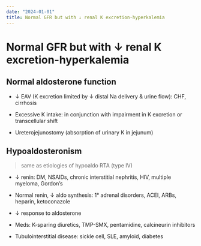```yaml
---
date: "2024-01-01"
title: Normal GFR but with ↓ renal K excretion-hyperkalemia
---
```



# Normal GFR but with ↓ renal K excretion-hyperkalemia

## Normal aldosterone function

- ↓ EAV (K excretion limited by ↓ distal Na delivery & urine flow): CHF, cirrhosis

- Excessive K intake: in conjunction with impairment in K excretion or transcellular shift

- Ureterojejunostomy (absorption of urinary K in jejunum)

## Hypoaldosteronism

> same as etiologies of hypoaldo RTA (type IV)

- ↓ renin: DM, NSAIDs, chronic interstitial nephritis, HIV, multiple myeloma, Gordon’s

- Normal renin, ↓ aldo synthesis: 1° adrenal disorders, ACEI, ARBs, heparin, ketoconazole

- ↓ response to aldosterone

- Meds: K-sparing diuretics, TMP-SMX, pentamidine, calcineurin inhibitors

- Tubulointerstitial disease: sickle cell, SLE, amyloid, diabetes
